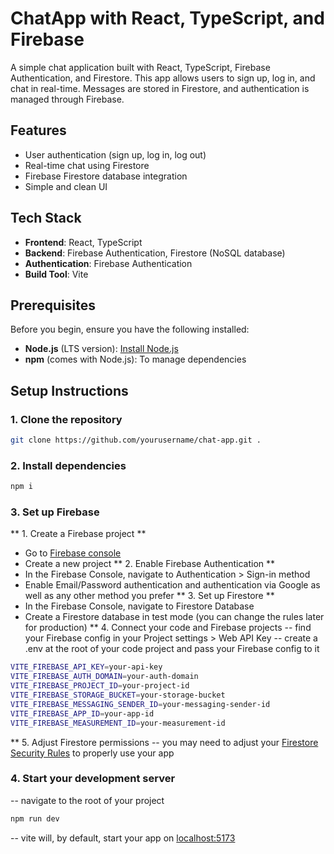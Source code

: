 # ChatApp with React, TypeScript, and Firebase

A simple chat application built with React, TypeScript, Firebase Authentication, and Firestore. This app allows users to sign up, log in, and chat in real-time. Messages are stored in Firestore, and authentication is managed through Firebase.

## Features

- User authentication (sign up, log in, log out)
- Real-time chat using Firestore
- Firebase Firestore database integration
- Simple and clean UI

## Tech Stack

- **Frontend**: React, TypeScript
- **Backend**: Firebase Authentication, Firestore (NoSQL database)
- **Authentication**: Firebase Authentication
- **Build Tool**: Vite

## Prerequisites

Before you begin, ensure you have the following installed:

- **Node.js** (LTS version): [Install Node.js](https://nodejs.org/)
- **npm** (comes with Node.js): To manage dependencies

## Setup Instructions

### 1. Clone the repository

```bash
git clone https://github.com/yourusername/chat-app.git .
```

### 2. Install dependencies
```bash
npm i
```

### 3. Set up Firebase
** 1. Create a Firebase project **
- Go to [Firebase console](https://console.firebase.google.com/)
- Create a new project
** 2. Enable Firebase Authentication **
- In the Firebase Console, navigate to Authentication > Sign-in method
- Enable Email/Password authentication and authentication via Google as well as any other method you prefer
** 3. Set up Firestore **
- In the Firebase Console, navigate to Firestore Database
- Create a Firestore database in test mode (you can change the rules later for production)
** 4. Connect your code and Firebase projects
-- find your Firebase config in your Project settings > Web API Key
-- create a .env at the root of your code project and pass your Firebase config to it
```bash
VITE_FIREBASE_API_KEY=your-api-key
VITE_FIREBASE_AUTH_DOMAIN=your-auth-domain
VITE_FIREBASE_PROJECT_ID=your-project-id
VITE_FIREBASE_STORAGE_BUCKET=your-storage-bucket
VITE_FIREBASE_MESSAGING_SENDER_ID=your-messaging-sender-id
VITE_FIREBASE_APP_ID=your-app-id
VITE_FIREBASE_MEASUREMENT_ID=your-measurement-id
```
** 5. Adjust Firestore permissions
-- you may need to adjust your [Firestore Security Rules](https://firebase.google.com/docs/firestore/security/get-started?hl=en) to properly use your app

### 4. Start your development server
-- navigate to the root of your project
```bash
npm run dev
```
-- vite will, by default, start your app on [localhost:5173](http://localhost:5173)

